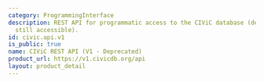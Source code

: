```yaml
---
category: ProgrammingInterface
description: REST API for programmatic access to the CIViC database (deprecated but
  still accessible).
id: civic.api.v1
is_public: true
name: CIViC REST API (V1 - Deprecated)
product_url: https://v1.civicdb.org/api
layout: product_detail
---
```

